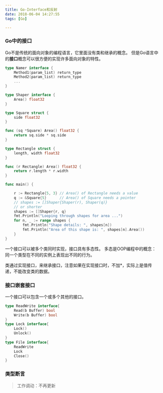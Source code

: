 ```yaml
---
title: Go-Interface和反射
date: 2018-06-04 14:27:55
tags: [Go]

---
```


### Go中的接口

Go不是传统的面向对象的编程语言，它里面没有类和继承的概念。
但是Go语言中的**接口**概念可以很方便的实现许多面向对象的特性。

```go
type Namer interface {
    Method1(param_list) return_type
    Method2(param_list) return_type
    ...
}
```
<!--more-->
```go
type Shaper interface {
	Area() float32
}

type Square struct {
	side float32
}

func (sq *Square) Area() float32 {
	return sq.side * sq.side
}

type Rectangle struct {
	length, width float32
}

func (r Rectangle) Area() float32 {
	return r.length * r.width
}

func main() {

	r := Rectangle{5, 3} // Area() of Rectangle needs a value
	q := &Square{5}      // Area() of Square needs a pointer
	// shapes := []Shaper{Shaper(r), Shaper(q)}
	// or shorter
	shapes := []Shaper{r, q}
	fmt.Println("Looping through shapes for area ...")
	for n, _ := range shapes {
		fmt.Println("Shape details: ", shapes[n])
		fmt.Println("Area of this shape is: ", shapes[n].Area())
	}
}
```
一个接口可以被多个类同时实现，接口具有多态性。
多态是OOP编程中的概念：同一个类型在不同的实例上表现出不同的行为。

类通过实现接口，来继承接口，注意如果在实现接口时，不加*，实际上是值传递，不能改变类的数据。

### 接口嵌套接口

一个接口可以包含一个或多个其他的接口。

```go
type ReadWrite interface{
	Read(b Buffer) bool
	Write(b Buffer) bool
}
type Lock interface{
	Lock()
	Unlock()
}
type File interface{
	ReadWrite
	Lock
	Close()
}
```
### 类型断言

> 工作调动：不再更新 

